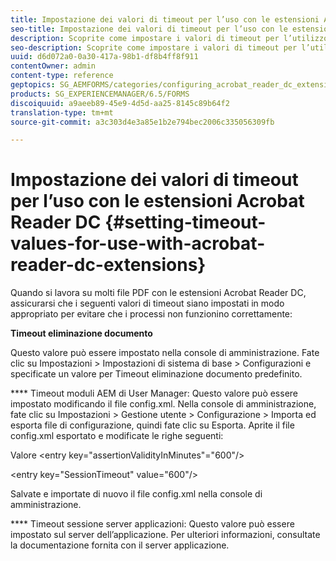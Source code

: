 ```yaml
---
title: Impostazione dei valori di timeout per l’uso con le estensioni Acrobat Reader DC
seo-title: Impostazione dei valori di timeout per l’uso con le estensioni Acrobat Reader DC
description: Scoprite come impostare i valori di timeout per l’utilizzo con le estensioni Acrobat Reader DC.
seo-description: Scoprite come impostare i valori di timeout per l’utilizzo con le estensioni Acrobat Reader DC.
uuid: d6d072a0-0a30-417a-98b1-df8b4ff8f911
contentOwner: admin
content-type: reference
geptopics: SG_AEMFORMS/categories/configuring_acrobat_reader_dc_extensions
products: SG_EXPERIENCEMANAGER/6.5/FORMS
discoiquuid: a9aeeb89-45e9-4d5d-aa25-8145c89b64f2
translation-type: tm+mt
source-git-commit: a3c303d4e3a85e1b2e794bec2006c335056309fb

---
```



# Impostazione dei valori di timeout per l’uso con le estensioni Acrobat Reader DC {#setting-timeout-values-for-use-with-acrobat-reader-dc-extensions}

Quando si lavora su molti file PDF con le estensioni Acrobat Reader DC, assicurarsi che i seguenti valori di timeout siano impostati in modo appropriato per evitare che i processi non funzionino correttamente:

**Timeout eliminazione documento**

Questo valore può essere impostato nella console di amministrazione. Fate clic su Impostazioni > Impostazioni di sistema di base > Configurazioni e specificate un valore per Timeout eliminazione documento predefinito.

**** Timeout moduli AEM di User Manager: Questo valore può essere impostato modificando il file config.xml. Nella console di amministrazione, fate clic su Impostazioni > Gestione utente > Configurazione > Importa ed esporta file di configurazione, quindi fate clic su Esporta. Aprite il file config.xml esportato e modificate le righe seguenti:

Valore &lt;entry key=&quot;assertionValidityInMinutes&quot;=&quot;600&quot;/>

&lt;entry key=&quot;SessionTimeout&quot; value=&quot;600&quot;/>

Salvate e importate di nuovo il file config.xml nella console di amministrazione.

**** Timeout sessione server applicazioni: Questo valore può essere impostato sul server dell’applicazione. Per ulteriori informazioni, consultate la documentazione fornita con il server applicazione.
